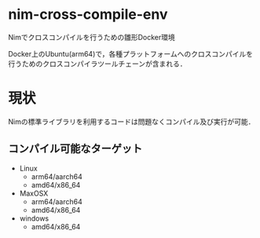 # nim-cross-compile-env

Nimでクロスコンパイルを行うための雛形Docker環境

Docker上のUbuntu(arm64)で，各種プラットフォームへのクロスコンパイルを行うためのクロスコンパイラツールチェーンが含まれる．


# 現状

Nimの標準ライブラリを利用するコードは問題なくコンパイル及び実行が可能．

## コンパイル可能なターゲット

- Linux
  - arm64/aarch64
  - amd64/x86_64
- MaxOSX
  - arm64/aarch64
  - amd64/x86_64
- windows
  - amd64/x86_64
